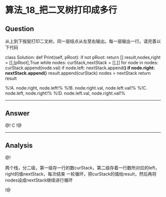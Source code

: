 # 算法_18_把二叉树打印成多行


## Question
从上到下按层打印二叉树，同一层结点从左至右输出。每一层输出一行。请完善以下代码

class Solution:
    def Print(self, pRoot):
        if not pRoot:
            return []
        result,nodes,right = [],[pRoot],True
        while nodes:
            curStack,nextStack = [],[]
            for node in nodes:
                curStack.append(node.val)
                if node.left:
                    nextStack.append(____)
                if node.right:
                    nextStack.append(____)
            result.append(curStack)
            nodes = nextStack
        return result

%!A. node.right, node.left!%
%!B. node.right.val, node.left.val!%
%!C. node.left, node.right!%
%!D. node.left.val, node.right.val!%

----

## Answer
@! C !@

----

## Analysis
@!

两个栈，分二级，第一级存一行的数curStack，第二级存着一行数所对应的left，right的值nextStack，每次结束
一轮循环，把curStack的值给result，然后再将nodes设成nextStack继续进行循环

!@

